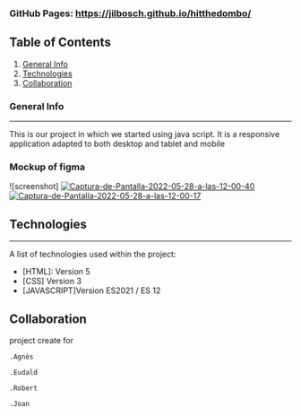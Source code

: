 ### GitHub Pages: https://jilbosch.github.io/hitthedombo/

## Table of Contents
1. [General Info](#general-info)
2. [Technologies](#technologies)
3. [Collaboration](#collaboration)

### General Info
***
This is our project in which we started using java script. It is a responsive application adapted to both desktop and tablet and mobile
### Mockup of figma
![screenshot]
<a href="https://imgbb.com/"><img src="https://i.ibb.co/Jc1MdZj/Captura-de-Pantalla-2022-05-28-a-las-12-00-40.png" alt="Captura-de-Pantalla-2022-05-28-a-las-12-00-40" border="0"></a>
<a href="https://ibb.co/F3R3vm6"><img src="https://i.ibb.co/KhThZb6/Captura-de-Pantalla-2022-05-28-a-las-12-00-17.png" alt="Captura-de-Pantalla-2022-05-28-a-las-12-00-17" border="0"></a>
## Technologies
***
A list of technologies used within the project:
* [HTML]: Version 5 
* [CSS] Version 3
* [JAVASCRIPT]Version ES2021 / ES 12

## Collaboration
project create for
    
    .Agnès

    .Eudald

    .Robert

    .Joan
